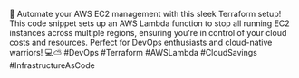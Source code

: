 🚀 Automate your AWS EC2 management with this sleek Terraform setup! This code snippet sets up an AWS Lambda function to stop all running EC2 instances across multiple regions, ensuring you're in control of your cloud costs and resources. Perfect for DevOps enthusiasts and cloud-native warriors! 💻⛅️ #DevOps #Terraform #AWSLambda #CloudSavings #InfrastructureAsCode
